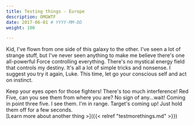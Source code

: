 ```yaml
---
title: Testing things - Europe
description: OMGWTF
date: 2017-06-01 # YYYY-MM-DD
weight: 100

---
```



Kid, I've flown from one side of this galaxy to the other. I've seen a lot of strange stuff, but I've never seen anything to make me believe there's one all-powerful Force controlling everything. There's no mystical energy field that controls my destiny. It's all a lot of simple tricks and nonsense. I suggest you try it again, Luke. This time, let go your conscious self and act on instinct.

Keep your eyes open for those fighters! There's too much interference! Red Five, can you see them from where you are? No sign of any...wait! Coming in point three five. I see them. I'm in range. Target's coming up! Just hold them off for a few seconds.  
[Learn more about another thing &gt;]({{< relref "testmorethings.md" >}})